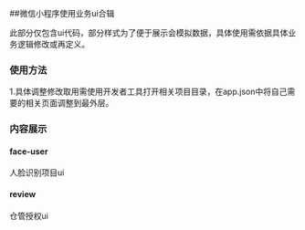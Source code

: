 ##微信小程序使用业务ui合辑

此部分仅包含ui代码，部分样式为了便于展示会模拟数据，具体使用需依据具体业务逻辑修改或再定义。


### 使用方法  

1.具体调整修改取用需使用开发者工具打开相关项目目录，在app.json中将自己需要的相关页面调整到最外层。


### 内容展示

#### face-user
 人脸识别项目ui


#### review 
仓管授权ui



